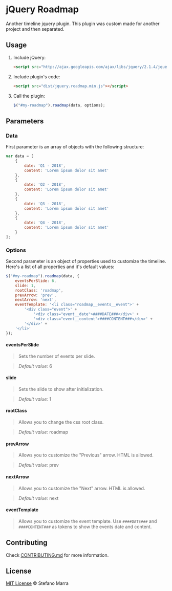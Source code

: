 # jQuery Roadmap

Another timeline jquery plugin. This plugin was custom made for another project and then separated.

## Usage

1. Include jQuery:

	```html
	<script src="http://ajax.googleapis.com/ajax/libs/jquery/2.1.4/jquery.min.js"></script>
	```

2. Include plugin's code:

	```html
	<script src="dist/jquery.roadmap.min.js"></script>
	```

3. Call the plugin:

	```javascript
	$("#my-roadmap").roadmap(data, options);
	```

## Parameters

### Data ###

First parameter is an array of objects with the following structure:

```js
var data = [
	{
		date: 'Q1 - 2018',
		content: 'Lorem ipsum dolor sit amet'
	},
	{
		date: 'Q2 - 2018',
		content: 'Lorem ipsum dolor sit amet'
	},
	{
		date: 'Q3 - 2018',
		content: 'Lorem ipsum dolor sit amet'
	},
	{
		date: 'Q4 - 2018',
		content: 'Lorem ipsum dolor sit amet'
	}
];
```

### Options ###

Second parameter is an object of properties used to customize the timeline. Here's a list of all properties and it's default values:

```js
$("#my-roadmap").roadmap(data, {
	eventsPerSlide: 6,
	slide: 1,
	rootClass: 'roadmap',
	prevArrow: 'prev',
	nextArrow: 'next',
	eventTemplate: '<li class="roadmap__events__event">' +
		'<div class="event">' +
			'<div class="event__date">####DATE###</div>' +
			'<div class="event__content">####CONTENT###</div>' +
		'</div>' +
	'</li>'
});
```

#### eventsPerSlide ####

>Sets the number of events per slide.

>*Default value:* 6

#### slide ####

>Sets the slide to show after initialization.

>*Default value:* 1

#### rootClass ####

>Allows you to change the css root class.

>*Default value:* roadmap

#### prevArrow ####

>Allows you to customize the "Previous" arrow. HTML is allowed.

>*Default value:* prev

#### nextArrow ####

>Allows you to customize the "Next" arrow. HTML is allowed.

>*Default value:* next

#### eventTemplate ####

>Allows you to customize the event template. Use `####DATE###` and `####CONTENT###` as tokens to show the events date and content.

## Contributing

Check [CONTRIBUTING.md](https://github.com/stefanomarra/jquery-roadmap/blob/master/CONTRIBUTING.md) for more information.

## License

[MIT License](https://github.com/stefanomarra/jquery-roadmap/blob/master/LICENSE) © Stefano Marra